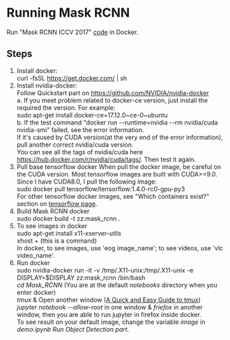 # Running Mask RCNN

Run "Mask RCNN ICCV 2017"   [code](https://github.com/matterport/Mask_RCNN.git) in Docker.   

## Steps

1. Install docker:    
curl -fsSL https://get.docker.com/ | sh  
2. Install nvidia-docker:  
Follow Quickstart part on https://github.com/NVIDIA/nvidia-docker   
 a. If you meet problem related to docker-ce version, just install the required the version. For example:  
             		sudo apt-get install docker-ce=17.12.0\~ce-0~ubuntu  
             b. If the test command "docker run --runtime=nvidia --rm nvidia/cuda nvidia-smi" failed, see the error information.  
               If it's caused by CUDA version(at the very end of the error information), pull another correct nvidia/cuda version.  
               You can see all the tags of nvidia/cuda here https://hub.docker.com/r/nvidia/cuda/tags/. Then test it again.  
3. Pull base tensorflow docker 
    When pull the docker image, be careful on the CUDA version. Most tensorflow images are built with CUDA>=9.0. Since I have CUDA8.0, I pull the following image:  
sudo docker pull tensorflow/tensorflow:1.4.0-rc0-gpu-py3  
For other tensorflow docker images, see "Which containers exist?" section on [tensorflow page](https://github.com/tensorflow/tensorflow/tree/master/tensorflow/tools/docker).
4. Build Mask RCNN docker  
sudo docker build -t zz:mask_rcnn .  
5. To see images in docker  
   sudo apt-get install x11-xserver-utils  
   xhost + (this is a command)  
   In docker, to see images, use 'eog image_name'; to see videos, use 'vlc video_name'.  
6. Run docker  
sudo nvidia-docker run -it -v /tmp/.X11-unix:/tmp/.X11-unix -e DISPLAY=$DISPLAY zz:mask_rcnn /bin/bash  
*cd Mask_RCNN* (You are at the default *notebooks* directory when you enter docker)  
*tmux* & Open another window ([A Quick and Easy Guide to tmux](http://www.hamvocke.com/blog/a-quick-and-easy-guide-to-tmux/))  
*jupyter notebook --allow-root* in one window & *friefox* in another window, then you are able to run jupyter in firefox inside docker.  
To see result on your default image, change the variable *image* in *demo.ipynb Run Object Detection part*.


